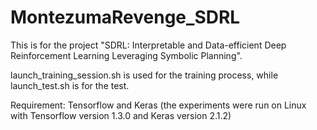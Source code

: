 # MontezumaRevenge_SDRL
This is for the project "SDRL: Interpretable and Data-efficient Deep Reinforcement Learning Leveraging Symbolic Planning".

launch_training_session.sh is used for the training process, while launch_test.sh is for the test.

Requirement: Tensorflow and Keras (the experiments were run on Linux with Tensorflow version 1.3.0 and Keras version 2.1.2)
